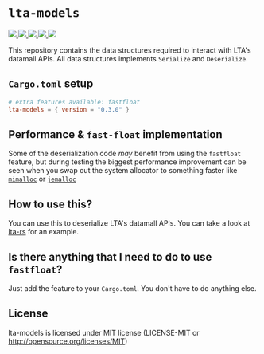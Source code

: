 # `lta-models`
<p align="left">
  <a href="https://github.com/lta-rs/lta-models/blob/main/LICENSE">
    <img src="https://img.shields.io/github/license/lta-rs/lta-models"/>
  </a>
  <a href="https://docs.rs/lta_models/">
    <img src="https://img.shields.io/badge/docs-docs.rs-blue"/>
  </a>
  <a href="https://lta-rs.github.io/lta-models/lta_models/">
    <img src="https://img.shields.io/badge/docs-main--branch-red"/>
  </a>
  <a href="https://github.com/lta-rs/lta-models/actions">
    <img src="https://img.shields.io/github/workflow/status/lta-rs/lta-models/Test%20Rust%20project/main"/>
  </a>
  <a href="https://crates.io/crates/lta_models">
    <img src="https://img.shields.io/crates/v/lta-models"/>
  </a>
</p>

This repository contains the data structures required to interact with LTA's datamall APIs. All data structures implements `Serialize` and `Deserialize`.


## `Cargo.toml` setup
```toml
# extra features available: fastfloat
lta-models = { version = "0.3.0" }
```

## Performance & `fast-float` implementation
Some of the deserialization code _may_ benefit from using the `fastfloat` feature, but during testing the biggest performance improvement can be seen when you swap out the system allocator to something faster like [`mimalloc`](https://github.com/microsoft/mimalloc) or [`jemalloc`](https://github.com/jemalloc/jemalloc)

## How to use this?
You can use this to deserialize LTA's datamall APIs. You can take a look at [lta-rs](https://github.com/lta-rs/lta-rs) for an example.

## Is there anything that I need to do to use `fastfloat`?
Just add the feature to your `Cargo.toml`. You don't have to do anything else.

##  License
lta-models is licensed under MIT license (LICENSE-MIT or http://opensource.org/licenses/MIT)
